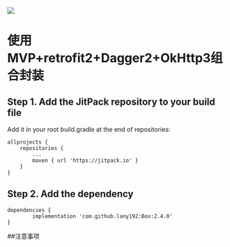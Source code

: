 [![](https://jitpack.io/v/lany192/Box.svg)](https://jitpack.io/#lany192/Box)

# 使用MVP+retrofit2+Dagger2+OkHttp3组合封装

## Step 1. Add the JitPack repository to your build file

Add it in your root build.gradle at the end of repositories:

    allprojects {
        repositories {
            ...
            maven { url 'https://jitpack.io' }
        }
    }
	
## Step 2. Add the dependency

	dependencies {
	        implementation 'com.github.lany192:Box:2.4.0'
	}
	
##注意事项
